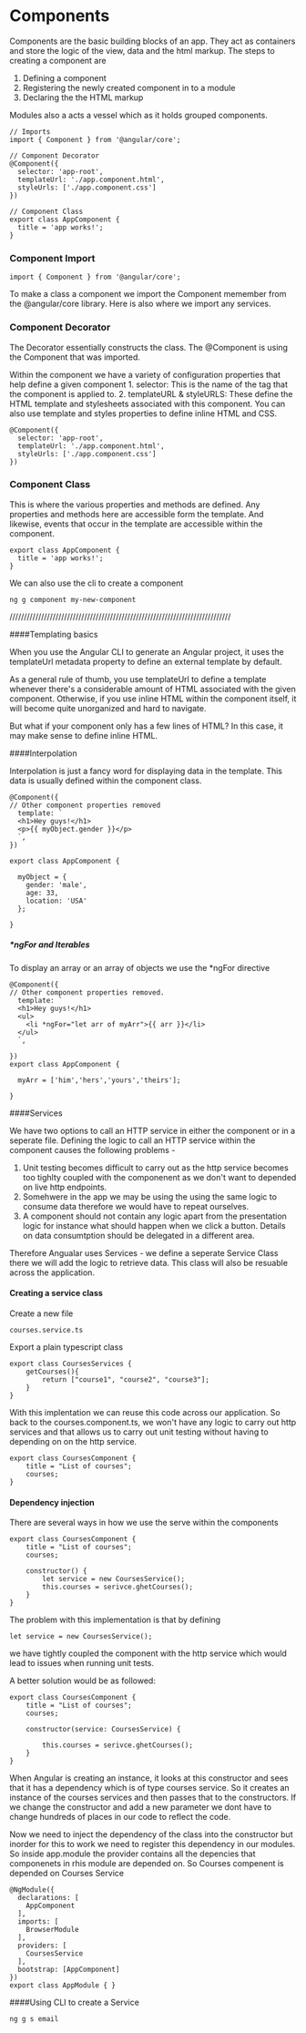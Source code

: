 # Components

Components are the basic building blocks of an app. They act as containers and store the logic of the view, data and the html markup. The steps to creating a component are

1. Defining a component
2. Registering the newly created component in to a module
3. Declaring the the HTML markup

Modules also a acts a vessel which as it holds grouped components.

~~~
// Imports
import { Component } from '@angular/core';

// Component Decorator
@Component({
  selector: 'app-root',
  templateUrl: './app.component.html',
  styleUrls: ['./app.component.css']
})

// Component Class
export class AppComponent {
  title = 'app works!';
}

~~~

### Component Import

~~~
import { Component } from '@angular/core';
~~~
To make a class a component we import the Component memember from the @angular/core library. Here is also where we import any services.

### Component Decorator
The Decorator essentially constructs the class. The @Component is using the Component that was imported.

Within the component we have a variety of configuration properties that help define a given component
	1. selector: This is the name of the tag that the component is applied to.
	2. templateURL & styleURLS: These define the HTML template and stylesheets associated with this component. You can also use template and styles properties to define inline HTML and CSS.

~~~
@Component({
  selector: 'app-root',
  templateUrl: './app.component.html',
  styleUrls: ['./app.component.css']
})
~~~

### Component Class

This is where the various properties and methods are defined. Any properties and methods here are accessible form the template. And likewise, events that occur in the template are accessible within the component.

~~~
export class AppComponent {
  title = 'app works!';
}
~~~

We can also use the cli to create a component

~~~
ng g component my-new-component
~~~

/////////////////////////////////////////////////////////////////////////////

####Templating basics

When you use the Angular CLI to generate an Angular project, it uses the templateUrl metadata property to define an external template by default.

As a general rule of thumb, you use templateUrl to define a template whenever there's a considerable amount of HTML associated with the given component. Otherwise, if you use inline HTML within the component itself, it will become quite unorganized and hard to navigate.

But what if your component only has a few lines of HTML? In this case, it may make sense to define inline HTML.

####Interpolation

Interpolation is just a fancy word for displaying data in the template. This data is usually defined within the component class.

~~~
@Component({
// Other component properties removed
  template: `
  <h1>Hey guys!</h1>
  <p>{{ myObject.gender }}</p>
  `,
})

export class AppComponent {

  myObject = {
    gender: 'male',
    age: 33,
    location: 'USA'
  };

}
~~~

##### *ngFor and Iterables

To display an array or an array of objects we use the *ngFor directive

~~~
@Component({
// Other component properties removed.
  template: `
  <h1>Hey guys!</h1>
  <ul>
    <li *ngFor="let arr of myArr">{{ arr }}</li>
  </ul>
  `,

})
export class AppComponent {

  myArr = ['him','hers','yours','theirs'];

}
~~~

####Services

We have two options to call an HTTP service in either the component or in a seperate file. Defining the logic to call an HTTP service within the component causes the following problems -

1. Unit testing becomes difficult to carry out as the http service becomes too tighlty coupled with the componenent as we don't want to depended on live http endpoints.
2. Somehwere in the app we may be using the using the same logic to consume data therefore we would have to repeat ourselves.
3. A component should not contain any logic apart from the presentation logic for instance what should happen when we click a button. Details on data consumtption should be delegated in a different area.

Therefore Angualar uses Services - we define a seperate Service Class there we will add the logic to retrieve data. This class will also be resuable across the application.

#### Creating a service class

Create  a new file

~~~
courses.service.ts
~~~

Export a plain typescript class

~~~
export class CoursesServices {
	getCourses(){
		return ["course1", "course2", "course3"];
	}
}
~~~

With this implentation we can reuse this code across our application.
So back to the courses.component.ts, we won't have any logic to carry out http services and that allows us to carry out unit testing without having to depending on on the http service.
~~~
export class CoursesComponent {
	title = "List of courses";
	courses;
}
~~~


#### Dependency injection

There are several ways in how we use the serve within the components

~~~
export class CoursesComponent {
	title = "List of courses";
	courses;
	
	constructor() {
		let service = new CoursesService(); 
		this.courses = serivce.ghetCourses();
	}
}
~~~

The problem with this implementation is that by defining 

~~~
let service = new CoursesService(); 
~~~
we have tightly coupled the component with the http service which would lead to  issues when running unit tests. 

A better solution would be as followed:

~~~
export class CoursesComponent {
	title = "List of courses";
	courses;
	
	constructor(service: CoursesService) {
	
		this.courses = serivce.ghetCourses();
	}
}
~~~


When Angular is creating an instance, it looks at this constructor and sees that it has a dependency which is of type courses service. So it creates an instance of the courses services and then passes that to the constructors. If we change the constructor and add a new parameter we dont have to change hundreds of places in our code to reflect the code. 

Now we need to inject the dependency of the class into the constructor but inorder for this to work we need to register this dependency in our modules.
So inside app.module the provider contains all the depencies that componenets in rhis module are depended on. So Courses compenent is depended on Courses Service

~~~
@NgModule({
  declarations: [
    AppComponent
  ],
  imports: [
    BrowserModule
  ],
  providers: [
  	CoursesService
  ],
  bootstrap: [AppComponent]
})
export class AppModule { }
~~~


####Using CLI to create a Service

~~~
ng g s email
~~~







